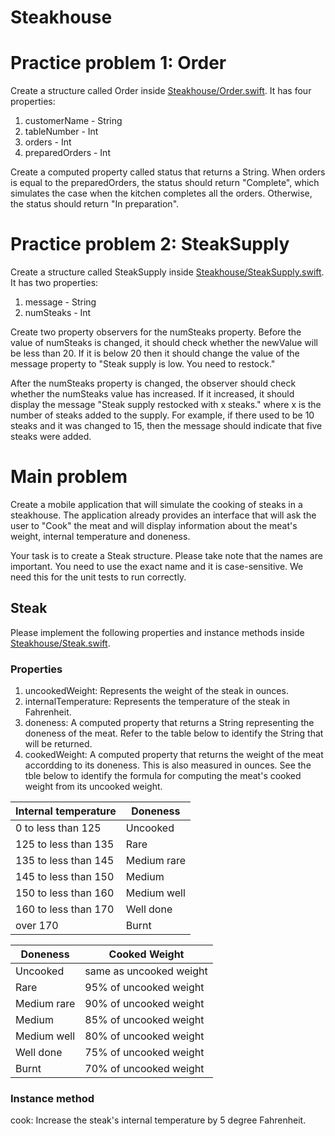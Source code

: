 # Steakhouse

# Practice problem 1: Order
Create a structure called Order inside [Steakhouse/Order.swift](Steakhouse/Order.swift). It has four properties:

1. customerName - String
2. tableNumber - Int
3. orders - Int
4. preparedOrders - Int

Create a computed property called status that returns a String. When orders is equal to the preparedOrders, the status should return "Complete", which simulates the case when the kitchen
completes all the orders. Otherwise, the status should return "In preparation".

# Practice problem 2: SteakSupply
Create a structure called SteakSupply inside [Steakhouse/SteakSupply.swift](Steakhouse/SteakSupply.swift). It has two properties:

1. message - String
1. numSteaks - Int

Create two property observers for the numSteaks property. Before the value of numSteaks is changed, it should check whether the newValue will be less than 20. If it is below 20 then it
should change the value of the message property to "Steak supply is low. You need to restock."

After the numSteaks property is changed, the observer should check whether the numSteaks value has increased. If it increased, it should display the message "Steak supply restocked with x steaks."
where x is the number of steaks added to the supply. For example, if there used to be 10 steaks and it was changed to 15, then the message should indicate that five steaks were added.

# Main problem
Create a mobile application that will simulate the cooking of steaks in a steakhouse. The application already provides an interface that will ask the user to "Cook" the meat and will display information about the meat's weight, internal temperature and doneness.

Your task is to create a Steak structure. Please take note that the names are important. You need to use the exact name and it is case-sensitive. We need this for the unit tests to run correctly.

## Steak
Please implement the following properties and instance methods inside [Steakhouse/Steak.swift](Steakhouse/Steak.swift).

### Properties
1. uncookedWeight: Represents the weight of the steak in ounces.
1. internalTemperature: Represents the temperature of the steak in Fahrenheit.
1. doneness: A computed property that returns a String representing the doneness of the meat. Refer to the table below to identify the String that will be returned.
1. cookedWeight: A computed property that returns the weight of the meat accordding to its doneness. This is also measured in ounces. See the tble below to identify the formula for computing the meat's cooked weight from its uncooked weight.

| Internal temperature | Doneness    |
|----------------------|-------------|
| 0 to less than 125   | Uncooked    |
| 125 to less than 135 | Rare        |
| 135 to less than 145 | Medium rare |
| 145 to less than 150 | Medium      |
| 150 to less than 160 | Medium well |
| 160 to less than 170 | Well done   |
| over 170             | Burnt       |


| Doneness    | Cooked Weight           |
|-------------|-------------------------|
| Uncooked    | same as uncooked weight |
| Rare        | 95% of uncooked weight  |
| Medium rare | 90% of uncooked weight  |
| Medium      | 85% of uncooked weight  |
| Medium well | 80% of uncooked weight  |
| Well done   | 75% of uncooked weight  |
| Burnt       | 70% of uncooked weight  |

### Instance method
cook: Increase the steak's internal temperature by 5 degree Fahrenheit.
